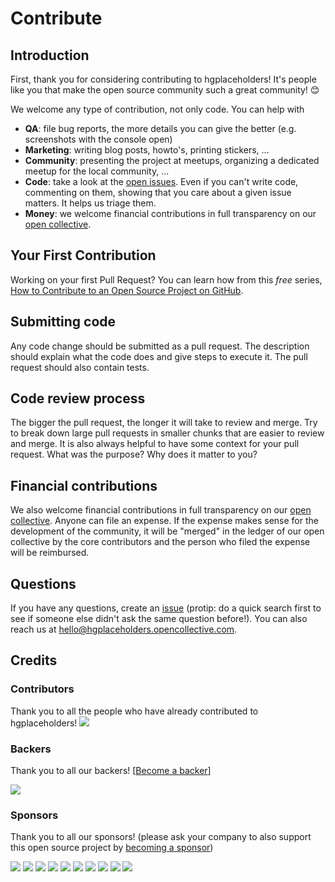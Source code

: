 # Contribute

## Introduction

First, thank you for considering contributing to hgplaceholders! It's people like you that make the open source community such a great community! 😊

We welcome any type of contribution, not only code. You can help with 
- **QA**: file bug reports, the more details you can give the better (e.g. screenshots with the console open)
- **Marketing**: writing blog posts, howto's, printing stickers, ...
- **Community**: presenting the project at meetups, organizing a dedicated meetup for the local community, ...
- **Code**: take a look at the [open issues](issues). Even if you can't write code, commenting on them, showing that you care about a given issue matters. It helps us triage them.
- **Money**: we welcome financial contributions in full transparency on our [open collective](https://opencollective.com/hgplaceholders).

## Your First Contribution

Working on your first Pull Request? You can learn how from this *free* series, [How to Contribute to an Open Source Project on GitHub](https://egghead.io/series/how-to-contribute-to-an-open-source-project-on-github).

## Submitting code

Any code change should be submitted as a pull request. The description should explain what the code does and give steps to execute it. The pull request should also contain tests.

## Code review process

The bigger the pull request, the longer it will take to review and merge. Try to break down large pull requests in smaller chunks that are easier to review and merge.
It is also always helpful to have some context for your pull request. What was the purpose? Why does it matter to you?

## Financial contributions

We also welcome financial contributions in full transparency on our [open collective](https://opencollective.com/hgplaceholders).
Anyone can file an expense. If the expense makes sense for the development of the community, it will be "merged" in the ledger of our open collective by the core contributors and the person who filed the expense will be reimbursed.

## Questions

If you have any questions, create an [issue](issue) (protip: do a quick search first to see if someone else didn't ask the same question before!).
You can also reach us at hello@hgplaceholders.opencollective.com.

## Credits

### Contributors

Thank you to all the people who have already contributed to hgplaceholders!
<a href="graphs/contributors"><img src="https://opencollective.com/hgplaceholders/contributors.svg?width=890" /></a>


### Backers

Thank you to all our backers! [[Become a backer](https://opencollective.com/hgplaceholders#backer)]

<a href="https://opencollective.com/hgplaceholders#backers" target="_blank"><img src="https://opencollective.com/hgplaceholders/backers.svg?width=890"></a>


### Sponsors

Thank you to all our sponsors! (please ask your company to also support this open source project by [becoming a sponsor](https://opencollective.com/hgplaceholders#sponsor))

<a href="https://opencollective.com/hgplaceholders/sponsor/0/website" target="_blank"><img src="https://opencollective.com/hgplaceholders/sponsor/0/avatar.svg"></a>
<a href="https://opencollective.com/hgplaceholders/sponsor/1/website" target="_blank"><img src="https://opencollective.com/hgplaceholders/sponsor/1/avatar.svg"></a>
<a href="https://opencollective.com/hgplaceholders/sponsor/2/website" target="_blank"><img src="https://opencollective.com/hgplaceholders/sponsor/2/avatar.svg"></a>
<a href="https://opencollective.com/hgplaceholders/sponsor/3/website" target="_blank"><img src="https://opencollective.com/hgplaceholders/sponsor/3/avatar.svg"></a>
<a href="https://opencollective.com/hgplaceholders/sponsor/4/website" target="_blank"><img src="https://opencollective.com/hgplaceholders/sponsor/4/avatar.svg"></a>
<a href="https://opencollective.com/hgplaceholders/sponsor/5/website" target="_blank"><img src="https://opencollective.com/hgplaceholders/sponsor/5/avatar.svg"></a>
<a href="https://opencollective.com/hgplaceholders/sponsor/6/website" target="_blank"><img src="https://opencollective.com/hgplaceholders/sponsor/6/avatar.svg"></a>
<a href="https://opencollective.com/hgplaceholders/sponsor/7/website" target="_blank"><img src="https://opencollective.com/hgplaceholders/sponsor/7/avatar.svg"></a>
<a href="https://opencollective.com/hgplaceholders/sponsor/8/website" target="_blank"><img src="https://opencollective.com/hgplaceholders/sponsor/8/avatar.svg"></a>
<a href="https://opencollective.com/hgplaceholders/sponsor/9/website" target="_blank"><img src="https://opencollective.com/hgplaceholders/sponsor/9/avatar.svg"></a>

<!-- This `CONTRIBUTING.md` is based on @nayafia's template https://github.com/nayafia/contributing-template -->
